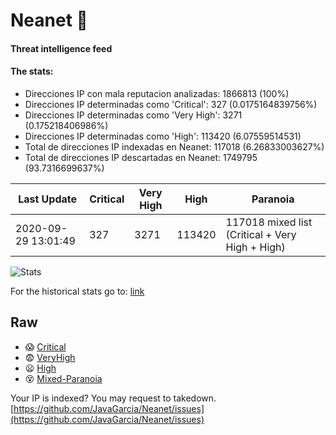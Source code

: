 # Neanet :hocho:
#### Threat intelligence feed
#### The stats:

- Direcciones IP con mala reputacion analizadas: 1866813 (100%)
- Direcciones IP determinadas como 'Critical':  327 (0.0175164839756%)
- Direcciones IP determinadas como 'Very High':  3271 (0.175218406986%)
- Direcciones IP determinadas como 'High':  113420 (6.07559514531)
- Total de direcciones IP indexadas en Neanet:  117018 (6.26833003627%)
- Total de direcciones IP descartadas en Neanet:  1749795 (93.7316699637%)

| Last Update | Critical | Very High | High | Paranoia |
| --- | --- | --- | --- | --- |
| 2020-09-29 13:01:49 | 327 | 3271 | 113420 | 117018 mixed list (Critical + Very High + High)|

![Stats](https://docs.google.com/spreadsheets/d/e/2PACX-1vSnaNMIXVabIpDJjufMlzH7poXnshF3mgd8Is1g9ytUEzVsP5my4Trn8f-xkoLLQ38xpL3HtmUexLo6/pubchart?oid=501124687&format=image)

For the historical stats go to: [link](/stats.csv)
## Raw
- :scream: [Critical](https://raw.githubusercontent.com/JavaGarcia/Neanet/master/blacklists/neanet_critical.txt)
- :fearful: [VeryHigh](https://raw.githubusercontent.com/JavaGarcia/Neanet/master/blacklists/neanet_veryHigh.txtt)
- :frowning: [High](https://raw.githubusercontent.com/JavaGarcia/Neanet/master/blacklists/neanet_high.txt)
- :dizzy_face: [Mixed-Paranoia](https://raw.githubusercontent.com/JavaGarcia/Neanet/master/blacklists/neanet_all.txt)


Your IP is indexed? You may request to takedown. [https://github.com/JavaGarcia/Neanet/issues](https://github.com/JavaGarcia/Neanet/issues)












































































































































































































































































































































































































































































































































































































































































































































































































































































































































































































































































































































